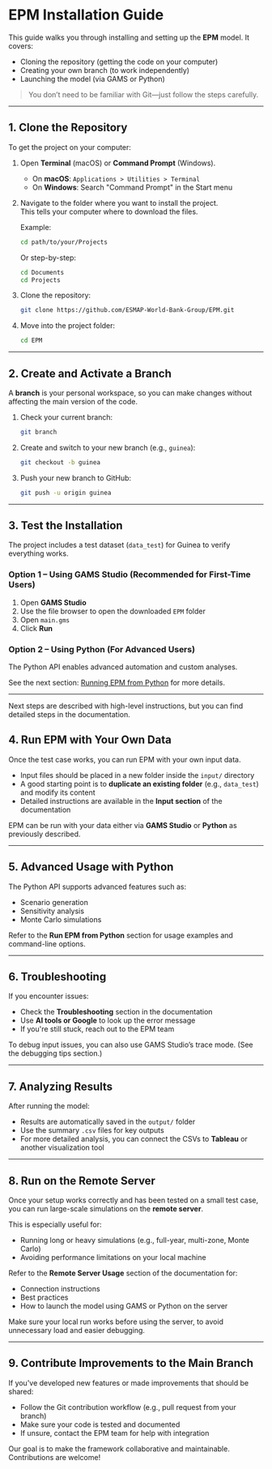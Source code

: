 # EPM Installation Guide

This guide walks you through installing and setting up the **EPM** model. It covers:

- Cloning the repository (getting the code on your computer)  
- Creating your own branch (to work independently)  
- Launching the model (via GAMS or Python)

> You don’t need to be familiar with Git—just follow the steps carefully.

---

## 1. Clone the Repository

To get the project on your computer:

1. Open **Terminal** (macOS) or **Command Prompt** (Windows).

   - On **macOS**: `Applications > Utilities > Terminal`
   - On **Windows**: Search "Command Prompt" in the Start menu

2. Navigate to the folder where you want to install the project.  
   This tells your computer where to download the files.

   Example:
   ```sh
   cd path/to/your/Projects
   ```
   Or step-by-step:
   ```sh
   cd Documents
   cd Projects
   ```

3. Clone the repository:
   ```sh
   git clone https://github.com/ESMAP-World-Bank-Group/EPM.git
   ```

4. Move into the project folder:
   ```sh
   cd EPM
   ```

---

## 2. Create and Activate a Branch

A **branch** is your personal workspace, so you can make changes without affecting the main version of the code.

1. Check your current branch:
   ```sh
   git branch
   ```

2. Create and switch to your new branch (e.g., `guinea`):
   ```sh
   git checkout -b guinea
   ```

3. Push your new branch to GitHub:
   ```sh
   git push -u origin guinea
   ```

---

## 3. Test the Installation

The project includes a test dataset (`data_test`) for Guinea to verify everything works.

### Option 1 – Using GAMS Studio (Recommended for First-Time Users)

1. Open **GAMS Studio**
2. Use the file browser to open the downloaded `EPM` folder
3. Open `main.gms`
4. Click **Run**

### Option 2 – Using Python (For Advanced Users)

The Python API enables advanced automation and custom analyses.

See the next section: [Running EPM from Python](#) for more details.

---
Next steps are described with high-level instructions, but you can find detailed steps in the documentation.

## 4. Run EPM with Your Own Data

Once the test case works, you can run EPM with your own input data.

- Input files should be placed in a new folder inside the `input/` directory
- A good starting point is to **duplicate an existing folder** (e.g., `data_test`) and modify its content
- Detailed instructions are available in the **Input section** of the documentation

EPM can be run with your data either via **GAMS Studio** or **Python** as previously described.

---

## 5. Advanced Usage with Python

The Python API supports advanced features such as:

- Scenario generation  
- Sensitivity analysis  
- Monte Carlo simulations  

Refer to the **Run EPM from Python** section for usage examples and command-line options.

---

## 6. Troubleshooting

If you encounter issues:

- Check the **Troubleshooting** section in the documentation
- Use **AI tools or Google** to look up the error message
- If you're still stuck, reach out to the EPM team

To debug input issues, you can also use GAMS Studio’s trace mode. (See the debugging tips section.)

---

## 7. Analyzing Results

After running the model:

- Results are automatically saved in the `output/` folder
- Use the summary `.csv` files for key outputs
- For more detailed analysis, you can connect the CSVs to **Tableau** or another visualization tool

---

## 8. Run on the Remote Server

Once your setup works correctly and has been tested on a small test case, you can run large-scale simulations on the **remote server**.

This is especially useful for:
- Running long or heavy simulations (e.g., full-year, multi-zone, Monte Carlo)
- Avoiding performance limitations on your local machine

Refer to the **Remote Server Usage** section of the documentation for:
- Connection instructions
- Best practices
- How to launch the model using GAMS or Python on the server

Make sure your local run works before using the server, to avoid unnecessary load and easier debugging.

---

## 9. Contribute Improvements to the Main Branch

If you've developed new features or made improvements that should be shared:

- Follow the Git contribution workflow (e.g., pull request from your branch)
- Make sure your code is tested and documented
- If unsure, contact the EPM team for help with integration

Our goal is to make the framework collaborative and maintainable. Contributions are welcome!